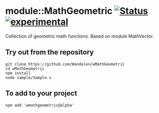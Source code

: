 
# module::MathGeometric [![Status](https://github.com/Wandalen/wMathGeometric/workflows/publish/badge.svg)](https://github.com/Wandalen/wMathGeometric/actions?query=workflow%3Apublish) [![experimental](https://img.shields.io/badge/stability-experimental-orange.svg)](https://github.com/emersion/stability-badges#experimental)

Collection of geometric math functions. Based on module MathVector.

## Try out from the repository
```
git clone https://github.com/Wandalen/wMathGeometric
cd wMathGeometric
npm install
node sample/Sample.s
```

## To add to your project
```
npm add 'wmathgeometric@alpha'
```


